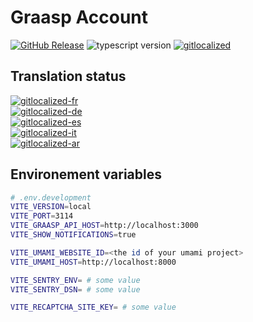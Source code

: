# Graasp Account

[![GitHub Release](https://img.shields.io/github/release/graasp/graasp-library)](https://github.com/graasp-account/releases)
![typescript version](https://img.shields.io/github/package-json/dependency-version/graasp/graasp-library/dev/typescript)
[![gitlocalized](https://gitlocalize.com/repo/8978/whole_project/badge.svg)](https://gitlocalize.com/repo/8978?utm_source=badge)

## Translation status

[![gitlocalized-fr](https://gitlocalize.com/repo/8978/fr/badge.svg)](https://gitlocalize.com/repo/8978/fr?utm_source=badge)  
[![gitlocalized-de](https://gitlocalize.com/repo/8978/de/badge.svg)](https://gitlocalize.com/repo/8978/de?utm_source=badge)  
[![gitlocalized-es](https://gitlocalize.com/repo/8978/es/badge.svg)](https://gitlocalize.com/repo/8978/es?utm_source=badge)  
[![gitlocalized-it](https://gitlocalize.com/repo/8978/it/badge.svg)](https://gitlocalize.com/repo/8978/it?utm_source=badge)  
[![gitlocalized-ar](https://gitlocalize.com/repo/8978/ar/badge.svg)](https://gitlocalize.com/repo/8978/ar?utm_source=badge)  

## Environement variables

```sh
# .env.development
VITE_VERSION=local
VITE_PORT=3114
VITE_GRAASP_API_HOST=http://localhost:3000
VITE_SHOW_NOTIFICATIONS=true

VITE_UMAMI_WEBSITE_ID=<the id of your umami project>
VITE_UMAMI_HOST=http://localhost:8000

VITE_SENTRY_ENV= # some value
VITE_SENTRY_DSN= # some value

VITE_RECAPTCHA_SITE_KEY= # some value
```
